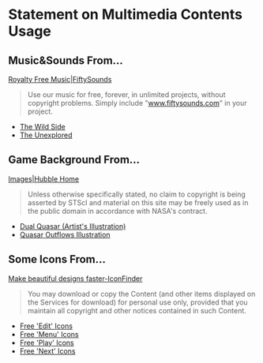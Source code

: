# Statement on Multimedia Contents Usage

## Music&Sounds From...
[Royalty Free Music|FiftySounds](www.fiftysounds.com)  
> Use our music for free, forever, in unlimited projects, without copyright problems.
Simply include "www.fiftysounds.com" in your project.
+ [The Wild Side](https://www.fiftysounds.com/royalty-free-music/cinematic.html)
+ [The Unexplored](https://www.fiftysounds.com/royalty-free-music/cinematic.html)

## Game Background From...
[Images|Hubble Home](https://hubblesite.org/images)
> Unless otherwise specifically stated, no claim to copyright is being asserted by STScI and material on this site may be freely used as in the public domain in accordance with NASA's contract.
+ [Dual Quasar (Artist's Illustration)](https://hubblesite.org/contents/media/images/2023/002/01GWQ9MV06BGF05SJXY25FGQYJ)
+ [Quasar Outflows Illustration](https://hubblesite.org/contents/media/images/2020/10/4638-Image?page=4&Topic=107-cosmic-wonders&filterUUID=5a370ecc-f605-44dd-8096-125e4e623945)

## Some Icons From...
[Make beautiful designs faster-IconFinder](https://www.iconfinder.com/)
> You may download or copy the Content (and other items displayed on the Services for download) for personal use only, provided that you maintain all copyright and other notices contained in such Content.  
+ [Free 'Edit' Icons](https://www.iconfinder.com/search?q=edit&price=free&style=solid)
+ [Free 'Menu' Icons](https://www.iconfinder.com/search?q=menu&price=free&style=solid)
+ [Free 'Play' Icons](https://www.iconfinder.com/search?q=play&price=free&style=solid)
+ [Free 'Next' Icons](https://www.iconfinder.com/search?q=next&price=free&style=solid)
